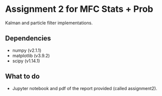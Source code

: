 # Assignment 2 for MFC Stats + Prob
Kalman and particle filter implementations.

## Dependencies
* numpy (v2.1.1)
* matplotlib (v3.9.2)
* scipy (v1.14.1)

## What to do
* Jupyter notebook and pdf of the report provided (called assignment2).